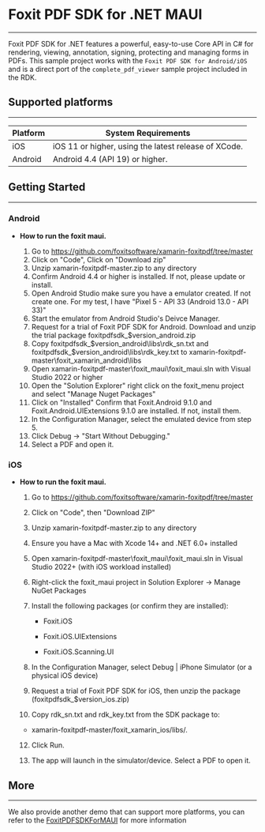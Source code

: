 # Foxit PDF SDK for .NET MAUI
------
Foxit PDF SDK for .NET features a powerful, easy-to-use Core API in C# for rendering, viewing, annotation, signing, protecting and managing forms in PDFs. This sample project works with the  `Foxit PDF SDK for Android/iOS` and is a direct port of the `complete_pdf_viewer`  sample project included in the RDK.


## Supported platforms

------

| Platform | System Requirements                                  |
| -------- | ---------------------------------------------------- |
| iOS      | iOS 11 or higher, using the latest release of XCode. |
| Android  | Android 4.4 (API 19) or higher.                      |


## Getting Started
------

### Android
* **How to run the foxit maui.**


  1. Go to https://github.com/foxitsoftware/xamarin-foxitpdf/tree/master
  2. Click on "Code", Click on "Download zip"
  3. Unzip xamarin-foxitpdf-master.zip to any directory
  4. Confirm Android 4.4 or higher is installed.  If not, please update or install.
  5. Open Android Studio make sure you have a emulator created. If not create one.  For my test, I have "Pixel 5 - API 33 (Android 13.0 - API 33)"
  6. Start the emulator from Android Studio's Deivce Manager.
  7. Request for a trial of Foxit PDF SDK for Android.  Download and unzip the trial package foxitpdfsdk_$version_android.zip
  8. Copy foxitpdfsdk_$version_android\libs\rdk_sn.txt and foxitpdfsdk_$version_android\libs\rdk_key.txt to xamarin-foxitpdf-master\foxit_xamarin_android\libs
  9. Open xamarin-foxitpdf-master\foxit_maui\foxit_maui.sln with Visual Studio 2022 or higher
  10. Open the "Solution Explorer" right click on the foxit_menu project and select "Manage Nuget Packages"
  11. Click on "Installed" Confirm that Foxit.Android 9.1.0 and Foxit.Android.UIExtensions 9.1.0 are installed. If not, install them.
  12. In the Configuration Manager, select the emulated device from step 5.
  13. Click Debug -> "Start Without Debugging."
  14. Select a PDF and open it.

### iOS
* **How to run the foxit maui.**

  1. Go to https://github.com/foxitsoftware/xamarin-foxitpdf/tree/master

  2. Click on "Code", then "Download ZIP"

  3. Unzip xamarin-foxitpdf-master.zip to any directory

  4. Ensure you have a Mac with Xcode 14+ and .NET 6.0+ installed

  5. Open xamarin-foxitpdf-master\foxit_maui\foxit_maui.sln in Visual Studio 2022+ (with iOS workload installed)

  6. Right-click the foxit_maui project in Solution Explorer → Manage NuGet Packages

  7. Install the following packages (or confirm they are installed):
      * Foxit.iOS
  
      * Foxit.iOS.UIExtensions
  
      * Foxit.iOS.Scanning.UI

  9. In the Configuration Manager, select Debug | iPhone Simulator (or a physical iOS device)

  10. Request a trial of Foxit PDF SDK for iOS, then unzip the package (foxitpdfsdk_$version_ios.zip)

  11. Copy rdk_sn.txt and rdk_key.txt from the SDK package to:

     * xamarin-foxitpdf-master/foxit_xamarin_ios/libs/.

  12. Click Run.

  13. The app will launch in the simulator/device. Select a PDF to open it.

## More
------------
We also provide another demo that can support more platforms, you can refer to the [FoxitPDFSDKForMAUI](https://github.com/foxitsoftware/FoxitPDFSDKForMAUI) for more information





